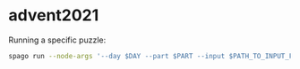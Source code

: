 # advent2021

Running a specific puzzle:

```sh
spago run --node-args '--day $DAY --part $PART --input $PATH_TO_INPUT_FILE'
```
